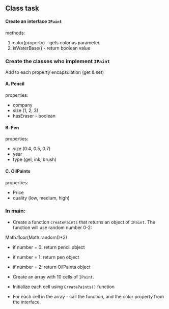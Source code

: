 ## Class task


#### Create an interface `IPaint`

methods:

1. color(property) - gets color as parameter.
2. isWaterBase() - return boolean value

### Create the classes who implement `IPaint`

Add to each property encapsulation (get & set)

#### A. Pencil

properties:

- company
- size (1, 2, 3)
- hasEraser - boolean

#### B. Pen

properties:

- size (0.4, 0.5, 0.7)
- year
- type (gel, ink, brush)

#### C. OilPaints

properties:

- Price
- quality (low, medium, high)

### In main:

- Create a function `CreatePaints` that returns an object of `IPaint`. The function will use random number 0-2:

Math.floor(Math.random()*2)

  - if number = 0: return pencil object
  - if number = 1: return pen object
  - if number = 2: return OilPaints object

- Create an array with 10 cells of `IPaint`.
- Initialize each cell using `CreatePaints()` function
- For each cell in the array - call the function, and the color property from the interface.
